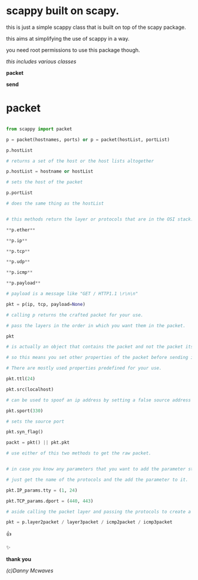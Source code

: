 # scappy built on scapy.

this is just a simple scappy class that is built on top of the scapy package.

this aims at simplifying the use of scappy in a way.

you need root permissions to use this package though.


*this includes various classes*

**packet**

**send**


# packet

```python

from scappy import packet

p = packet(hostnames, ports) or p = packet(hostList, portList)

p.hostList

# returns a set of the host or the host lists altogether

p.hostList = hostname or hostList

# sets the host of the packet

p.portList

# does the same thing as the hostList


# this methods return the layer or protocols that are in the OSI stack.

**p.ether**

**p.ip**

**p.tcp**

**p.udp**

**p.icmp**

**p.payload**

# payload is a message like "GET / HTTP1.1 \r\n\n"

pkt = p(ip, tcp, payload=None)

# calling p returns the crafted packet for your use.

# pass the layers in the order in which you want them in the packet.

pkt

# is actually an object that contains the packet and not the packet itself.

# so this means you set other properties of the packet before sending it.

# There are mostly used properties predefined for your use.

pkt.ttl(24)

pkt.src(localhost)

# can be used to spoof an ip address by setting a false source address

pkt.sport(330)

# sets the source port

pkt.syn_flag()

packt = pkt() || pkt.pkt

# use either of this two methods to get the raw packet.


# in case you know any parameters that you want to add the parameter stack of any of the protocols.

# just get the name of the protocols and the add the parameter to it.

pkt.IP_params.tty = (1, 24)

pkt.TCP_params.dport = (440, 443)

# aside calling the packet layer and passing the protocols to create a custom layer

pkt = p.layer2packet / layer3packet / icmp2packet / icmp3packet


```

:+1:

:sparkles:

**thank you**

*\(c\)Danny Mcwaves*




